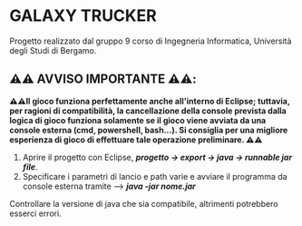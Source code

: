# GALAXY TRUCKER

Progetto realizzato dal gruppo 9 corso di Ingegneria Informatica, Università degli Studi di Bergamo.

## ⚠️⚠️ AVVISO IMPORTANTE ⚠️⚠️:

**⚠️⚠️Il gioco funziona perfettamente anche all'interno di Eclipse; tuttavia, per ragioni di compatibilità, la cancellazione della console prevista dalla logica di gioco funziona solamente se il gioco viene avviata da una console esterna (cmd, powershell, bash...). Si consiglia per una migliore esperienza di gioco di effettuare tale operazione preliminare. ⚠️⚠️**

1. Aprire il progetto con Eclipse, **_progetto -> export -> java -> runnable jar file_**.
2. Specificare i parametri di lancio e path varie e avviare il programma da console esterna tramite --> **_java -jar nome.jar_**

Controllare la versione di java che sia compatibile, altrimenti potrebbero esserci errori.
